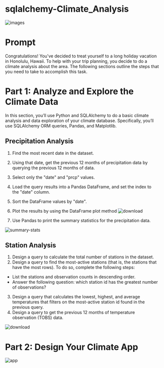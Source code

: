 # sqlalchemy-Climate_Analysis

![images](https://user-images.githubusercontent.com/119361768/221124331-93435fc8-6897-4c63-b9d3-b68f4a64cb1f.jpg)

# Prompt
Congratulations! You've decided to treat yourself to a long holiday vacation in Honolulu, Hawaii. To help with your trip planning, you decide to do a climate analysis about the area. The following sections outline the steps that you need to take to accomplish this task.


# Part 1: Analyze and Explore the Climate Data
In this section, you’ll use Python and SQLAlchemy to do a basic climate analysis and data exploration of your climate database. Specifically, you’ll use SQLAlchemy ORM queries, Pandas, and Matplotlib.

## Precipitation Analysis
1. Find the most recent date in the dataset.
2. Using that date, get the previous 12 months of precipitation data by querying the previous 12 months of data.
3. Select only the "date" and "prcp" values.
4. Load the query results into a Pandas DataFrame, and set the index to the "date" column.
5. Sort the DataFrame values by "date".
6. Plot the results by using the DataFrame plot method
![download](https://user-images.githubusercontent.com/119361768/221122400-118c9750-ca6e-42e3-9373-622cfdddbb11.png)

7. Use Pandas to print the summary statistics for the precipitation data.

![summary-stats](https://user-images.githubusercontent.com/119361768/221122770-4ca745fc-b985-4346-8627-14717a6ac15d.png)

## Station Analysis
1. Design a query to calculate the total number of stations in the dataset.
2. Design a query to find the most-active stations (that is, the stations that have the most rows). To do so, complete the following steps:
  - List the stations and observation counts in descending order.
  - Answer the following question: which station id has the greatest number of observations?
3. Design a query that calculates the lowest, highest, and average temperatures that filters on the most-active station id found in the previous query.
4. Design a query to get the previous 12 months of temperature observation (TOBS) data. 

![download](https://user-images.githubusercontent.com/119361768/221123153-33c8ff93-947f-4040-89d6-be8eaa1d3165.png)


# Part 2: Design Your Climate App
![app](https://user-images.githubusercontent.com/119361768/221123699-93560856-259e-42ef-a823-fa2854f6f2a8.png)
